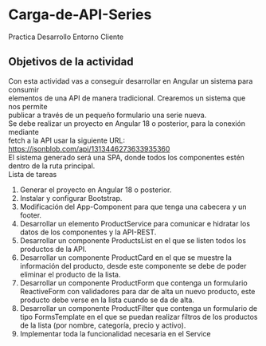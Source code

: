 # Carga-de-API-Series
Practica Desarrollo Entorno Cliente  
## Objetivos de la actividad  
Con esta actividad vas a conseguir desarrollar en Angular un sistema para consumir  
elementos de una API de manera tradicional. Crearemos un sistema que nos permite  
publicar a través de un pequeño formulario una serie nueva.  
Se debe realizar un proyecto en Angular 18 o posterior, para la conexión mediante  
fetch a la API usar la siguiente URL:  
https://jsonblob.com/api/1313446273633935360  
El sistema generado será una SPA, donde todos los componentes estén dentro de la ruta principal.  
Lista de tareas  
1. Generar el proyecto en Angular 18 o posterior.
2. Instalar y configurar Bootstrap.
3. Modificación del App-Component para que tenga una cabecera y un footer.
4. Desarrollar un elemento ProductService para comunicar e hidratar los datos de los componentes y la API-REST.
5. Desarrollar un componente ProductsList en el que se listen todos los productos de la API.
6. Desarrollar un componente ProductCard en el que se muestre la información
del producto, desde este componente se debe de poder eliminar el producto de la lista.
7. Desarrollar un componente ProductForm que contenga un formulario ReactiveForm con validadores para dar de alta un nuevo producto, este
producto debe verse en la lista cuando se da de alta.
8. Desarrollar un componente ProductFilter que contenga un formulario de tipo
FormsTemplate en el que se puedan realizar filtros de los productos de la lista (por nombre, categoría, precio y activo).
9. Implementar toda la funcionalidad necesaria en el Service
